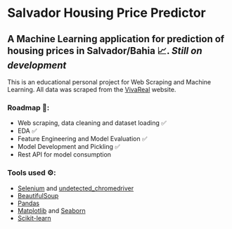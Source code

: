 # Salvador Housing Price Predictor

## A Machine Learning application for prediction of housing prices in Salvador/Bahia 📈. ***Still on development***

This is an educational personal project for Web Scraping and Machine Learning. All data was scraped from the [VivaReal](https://www.vivareal.com.br) website.

### Roadmap 🚧:

- Web scraping, data cleaning and dataset loading ✅
- EDA ✅
- Feature Engineering and Model Evaluation ✅
- Model Development and Pickling ✅
- Rest API for model consumption

### Tools used ⚙️:

- [Selenium](https://www.selenium.dev/) and [undetected_chromedriver](https://github.com/ultrafunkamsterdam/undetected-chromedriver)
- [BeautifulSoup](https://www.crummy.com/software/BeautifulSoup/)
- [Pandas](https://pandas.pydata.org/)
- [Matplotlib](https://matplotlib.org/) and [Seaborn](https://seaborn.pydata.org/)
- [Scikit-learn](https://scikit-learn.org/stable/)
